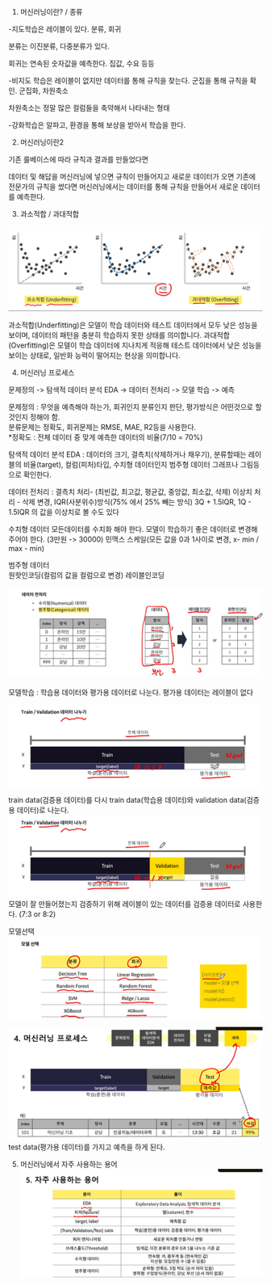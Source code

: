 1. 머신러닝이란? / 종류

-지도학습은 레이블이 있다. 분류, 회귀

분류는 이진분류, 다중분류가 있다.

회귀는 연속된 숫자값을 예측한다. 집값, 수요 등등

-비지도 학습은 레이블이 없지만 데이터를 통해 규칙을 찾는다. 군집을 통해 규칙을 확인. 군집화, 차원축소

차원축소는 정말 많은 컬럼들을 축약해서 나타내는 형태

-강화학습은 알파고, 환경을 통해 보상을 받아서 학습을 한다.

2. 머신러닝이란2

기존 룰베이스에 따라 규칙과 결과를 만들었다면

데이터 및 해답을 머신러닝에 넣으면 규칙이 만들어지고 새로운 데이터가 오면 기존에 전문가의 규칙을 썼다면 머신러닝에서는 데이터를 통해 규칙을 만들어서 새로운 데이터를 예측한다.

3. 과소적합 / 과대적합

![img_1.png](img_1.png)  

과소적합(Underfitting)은 모델이 학습 데이터와 테스트 데이터에서 모두 낮은 성능을 보이며, 데이터의 패턴을 충분히 학습하지 못한 상태를 의미합니다. 과대적합(Overfitting)은 모델이 학습 데이터에 지나치게 적응해 테스트 데이터에서 낮은 성능을 보이는 상태로, 일반화 능력이 떨어지는 현상을 의미합니다.  

4. 머신러닝 프로세스  

문제정의 -> 탐색적 데이터 분석 EDA -> 데이터 전처리 -> 모델 학습 -> 예측  

문제정의 : 무엇을 예측해야 하는가, 회귀인지 분류인지 판단, 평가방식은 어떤것으로 할것인지 정해야 함.  
분류문제는 정확도, 회귀문제는 RMSE, MAE, R2등을 사용한다.  
*정확도 : 전체 데이터 중 맞게 예측한 데이터의 비율(7/10 = 70%)  

탐색적 데이터 분석 EDA : 데이터의 크기, 결측치(삭제하거나 채우기), 분류할때는 레이블의 비율(target), 컬럼(피처)타입, 수치형 데이터인지 범주형 데이터
그래프나 그림등으로 확인한다.  

데이터 전처리 : 
결측치 처리- (최빈값, 최고값, 평균값, 중앙값, 최소값, 삭제)
이상치 처리 - 삭제 변경, IQR(사분위수)방식(75% 에서 25% 빼는 방식) 3Q + 1.5IQR, 1Q - 1.5IQR 의 값을 이상치로 볼 수도 있다

수치형 데이터
모든데이터를 수치화 해야 한다.
모델이 학습하기 좋은 데이터로 변경해 주어야 한다. (3만원 -> 30000)
민맥스 스케일(모든 값을 0과 1사이로 변경, x- min / max - min)

범주형 데이터    
원핫인코딩(컬럼의 값을 컬럼으로 변경)
레이블인코딩

![img.png](img.png)  

모델학습 : 학습용 데이터와 평가용 데이터로 나눈다.
평가용 데이터는 레이블이 없다  

![img_2.png](img_2.png)

train data(검증용 데이터)를 다시 train data(학습용 데이터)와 validation data(검증용 데이터)로 나눈다.  
![img_3.png](img_3.png)  
모델이 잘 만들어졌는지 검증하기 위해 레이블이 있는 데이터를 검증용 데이터로 사용한다. (7:3 or 8:2)  

모델선택  
![img_4.png](img_4.png)  

![img_5.png](img_5.png)  
test data(평가용 데이터)를 가지고 예측을 하게 된다.  

5. 머신러닝에서 자주 사용하는 용어  
![img_6.png](img_6.png)  
